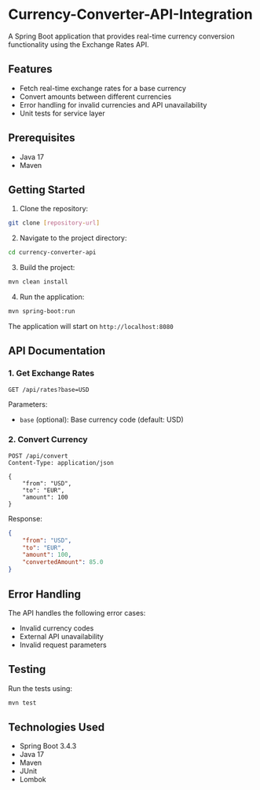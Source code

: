 # Currency-Converter-API-Integration

A Spring Boot application that provides real-time currency conversion functionality using the Exchange Rates API.

## Features

- Fetch real-time exchange rates for a base currency
- Convert amounts between different currencies
- Error handling for invalid currencies and API unavailability
- Unit tests for service layer

## Prerequisites

- Java 17
- Maven 

## Getting Started

1. Clone the repository:
```bash
git clone [repository-url]
```

2. Navigate to the project directory:
```bash
cd currency-converter-api
```

3. Build the project:
```bash
mvn clean install
```

4. Run the application:
```bash
mvn spring-boot:run
```

The application will start on `http://localhost:8080`

## API Documentation

### 1. Get Exchange Rates

```
GET /api/rates?base=USD
```

Parameters:
- `base` (optional): Base currency code (default: USD)

### 2. Convert Currency

```
POST /api/convert
Content-Type: application/json

{
    "from": "USD",
    "to": "EUR",
    "amount": 100
}
```

Response:
```json
{
    "from": "USD",
    "to": "EUR",
    "amount": 100,
    "convertedAmount": 85.0
}
```

## Error Handling

The API handles the following error cases:
- Invalid currency codes
- External API unavailability
- Invalid request parameters

## Testing

Run the tests using:
```bash
mvn test
```

## Technologies Used

- Spring Boot 3.4.3
- Java 17
- Maven
- JUnit 
- Lombok
